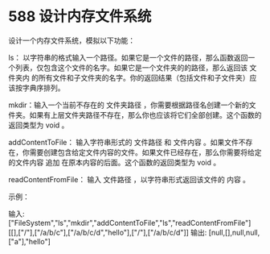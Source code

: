 # 588 设计内存文件系统

设计一个内存文件系统，模拟以下功能：

ls： 以字符串的格式输入一个路径。如果它是一个文件的路径，那么函数返回一个列表，仅包含这个文件的名字。如果它是一个文件夹的的路径，那么返回该 文件夹内 的所有文件和子文件夹的名字。你的返回结果（包括文件和子文件夹）应该按字典序排列。

mkdir：输入一个当前不存在的 文件夹路径 ，你需要根据路径名创建一个新的文件夹。如果有上层文件夹路径不存在，那么你也应该将它们全部创建。这个函数的返回类型为 void 。

addContentToFile： 输入字符串形式的 文件路径 和 文件内容 。如果文件不存在，你需要创建包含给定文件内容的文件。如果文件已经存在，那么你需要将给定的文件内容 追加 在原本内容的后面。这个函数的返回类型为 void 。

readContentFromFile： 输入 文件路径 ，以字符串形式返回该文件的 内容 。

示例：

输入: 
["FileSystem","ls","mkdir","addContentToFile","ls","readContentFromFile"]
[[],["/"],["/a/b/c"],["/a/b/c/d","hello"],["/"],["/a/b/c/d"]]
输出: [null,[],null,null,["a"],"hello"] 